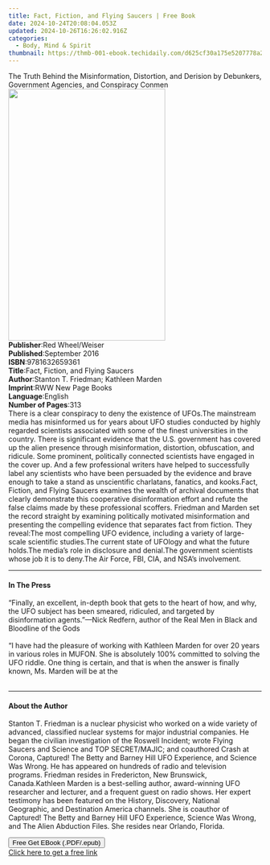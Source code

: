 ```yaml
---
title: Fact, Fiction, and Flying Saucers | Free Book
date: 2024-10-24T20:08:04.053Z
updated: 2024-10-26T16:26:02.916Z
categories:
  - Body, Mind & Spirit
thumbnail: https://thmb-001-ebook.techidaily.com/d625cf30a175e5207778a282ae0820e1604b0430035473718c75afd55091a9a9.jpg
---
```

<main id="book-container">
  <div class="flex flex-col">
    <div class="book-brief flex-1 py-6 px-4 sm:p-6 md:py-10 md:px-8">
      <!-- brief-->
      <div class="book-brief-main">
        The Truth Behind the Misinformation, Distortion, and Derision by
        Debunkers, Government Agencies, and Conspiracy Conmen
      </div>
    </div>
    <div
      class="book-meta-info flex-1 grid gap-4 col-start-1 col-end-3 row-start-1 sm:mb-6 sm:grid-cols-4 lg:gap-6 lg:col-start-2 lg:row-end-6 lg:row-span-6 lg:mb-0"
    >
      <div
        class="book-meta-info-left place-content-center mt-4 p-4 text-sm leading-6 col-start-2 col-span-2 dark:text-slate-400"
      >
        <img
          class="w-full h-500 object-cover rounded-lg sm:h-255 sm:col-span-2 lg:col-span-full"
          src="https://img-001-ebook.techidaily.com/969cfe2cab9ba995288539b3e4e17ab2a9d58fa06ada1ccf33a4dea61bb50b18.jpg"
          alt=""
          width="312"
          height="500"
        />
      </div>
      <div
        class="book-meta-info-right mt-2 col-start-1 row-start-2 col-span-3 self-center"
      >
        <!-- meta data  -->
        <div class="flex flex-col px-4 md:px-8">
          <div class="flex-1">
            <strong>Publisher</strong>:<span class="px-2"
              >Red Wheel/Weiser</span
            >
          </div>
          <div class="flex-1">
            <strong>Published</strong>:<span class="px-2">September 2016</span>
          </div>
          <div class="flex-1">
            <strong>ISBN</strong>:<span class="px-2">9781632659361</span>
          </div>
          <div class="flex-1">
            <strong>Title</strong>:<span class="px-2"
              >Fact, Fiction, and Flying Saucers</span
            >
          </div>
          <div class="flex-1">
            <strong>Author</strong>:<span class="px-2"
              >Stanton T. Friedman; Kathleen Marden</span
            >
          </div>
          <div class="flex-1">
            <strong>Imprint</strong>:<span class="px-2"
              >RWW New Page Books</span
            >
          </div>
          <div class="flex-1">
            <strong>Language</strong>:<span class="px-2">English</span>
          </div>
          <div class="flex-1">
            <strong>Number of Pages</strong>:<span class="px-2">313</span>
          </div>
        </div>
      </div>
    </div>
    <div class="book-description flex-1 py-6 px-4 sm:p-6 md:py-10 md:px-8">
      <div class="book-description-main">
        <div accordion-content="" id="description">
          There is a clear conspiracy to deny the existence of UFOs.The
          mainstream media has misinformed us for years about UFO studies
          conducted by highly regarded scientists associated with some of the
          finest universities in the country. There is significant evidence that
          the U.S. government has covered up the alien presence through
          misinformation, distortion, obfuscation, and ridicule. Some prominent,
          politically connected scientists have engaged in the cover up. And a
          few professional writers have helped to successfully label any
          scientists who have been persuaded by the evidence and brave enough to
          take a stand as unscientific charlatans, fanatics, and kooks.Fact,
          Fiction, and Flying Saucers examines the wealth of archival documents
          that clearly demonstrate this cooperative disinformation effort and
          refute the false claims made by these professional scoffers. Friedman
          and Marden set the record straight by examining politically motivated
          misinformation and presenting the compelling evidence that separates
          fact from fiction. They reveal:The most compelling UFO evidence,
          including a variety of large-scale scientific studies.The current
          state of UFOlogy and what the future holds.The media’s role in
          disclosure and denial.The government scientists whose job it is to
          deny.The Air Force, FBI, CIA, and NSA’s involvement.
        </div>
        <div class="accordion-fader"></div>
      </div>
    </div>
    <div class="book-excerpts flex-1 py-6 px-4 sm:p-6 md:py-10 md:px-8">
      <!-- excerpts-->
      <div class="book-excerpts-main">
        <hr />
        <h4 class="placeholder placeholder-heading">
          <span>In The Press</span>
        </h4>
        <p>
          “Finally, an excellent, in-depth book that gets to the heart of how,
          and why, the UFO subject has been smeared, ridiculed, and targeted by
          disinformation agents.”—Nick Redfern, author of the Real Men in Black
          and Bloodline of the Gods<br /><br />“I have had the pleasure of
          working with Kathleen Marden for over 20 years in various roles in
          MUFON. She is absolutely 100% committed to solving the UFO riddle. One
          thing is certain, and that is when the answer is finally known, Ms.
          Marden will be at the<br /><br />
        </p>
      </div>
    </div>
    <div class="book-about-author flex-1 py-6 px-4 sm:p-6 md:py-10 md:px-8">
      <!-- about author-->
      <div class="book-main-author-main">
        <hr />
        <h4 class="placeholder placeholder-heading">
          <span>About the Author</span>
        </h4>
        <p>
          Stanton T. Friedman is a nuclear physicist who worked on a wide
          variety of advanced, classified nuclear systems for major industrial
          companies. He began the civilian investigation of the Roswell
          Incident; wrote Flying Saucers and Science and TOP SECRET/MAJIC; and
          coauthored Crash at Corona, Captured! The Betty and Barney Hill UFO
          Experience, and Science Was Wrong. He has appeared on hundreds of
          radio and television programs. Friedman resides in Fredericton, New
          Brunswick, Canada.Kathleen Marden is a best-selling author,
          award-winning UFO researcher and lecturer, and a frequent guest on
          radio shows. Her expert testimony has been featured on the History,
          Discovery, National Geographic, and Destination America channels. She
          is coauthor of Captured! The Betty and Barney Hill UFO Experience,
          Science Was Wrong, and The Alien Abduction Files. She resides near
          Orlando, Florida.
        </p>
      </div>
    </div>
    <div class="book-free-get flex-1 py-6 px-4 sm:p-6 md:py-10 md:px-8">
      <button
        id="btn-free-get"
        class="bg-blue-500 hover:bg-blue-700 text-white font-bold py-2 px-4 rounded"
      >
        Free Get EBook (.PDF/.epub)
      </button>
      <div id="countdown-display" class="px-2 text-lg mt-2"></div>
      <a
        id="free-link"
        class="hidden bg-blue-500 hover:bg-blue-700 text-white font-bold py-2 px-4 rounded"
        href="https://www.ebooks.com/en-us/book/210877326/fact-fiction-and-flying-saucers/stanton-t-friedman/"
        target="_blank"
        >Click here to get a free link</a
      >
    </div>
    <script>
      let countdownTime = 0;
      let countdownInterval = null;
      document
        .getElementById('btn-free-get')
        .addEventListener('click', startCountdown);
      function startCountdown() {
        countdownTime = new Date().getTime() + 60000 * 3;
        countdownInterval = setInterval(updateCountdown, 1000);
        document.getElementById('btn-free-get').disabled = true;
        document
          .getElementById('btn-free-get')
          .classList.add('bg-gray-500', 'cursor-not-allowed');
      }
      function updateCountdown() {
        let currentTime = new Date().getTime();
        let timeLeft = countdownTime - currentTime;
        let secondsLeft = Math.floor(timeLeft / 1000);
        document.getElementById('countdown-display').innerHTML =
          `Remaining time: ${secondsLeft} seconds.`;
        if (secondsLeft <= 0) {
          clearInterval(countdownInterval);
          document.getElementById('btn-free-get').classList.add('hidden');
          document.getElementById('free-link').classList.remove('hidden');
          document.getElementById('countdown-display').innerHTML = '';
        }
      }
    </script>
  </div>
</main>

<ins class="adsbygoogle"
      style="display:block"
      data-ad-client="ca-pub-7571918770474297"
      data-ad-slot="8358498916"
      data-ad-format="auto"
      data-full-width-responsive="true"></ins>
    